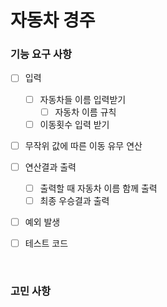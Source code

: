# 자동차 경주

### 기능 요구 사항

- [ ] 입력
  - [ ] 자동차들 이름 입력받기
      - [ ] 자동차 이름 규칙
  - [ ] 이동횟수 입력 받기
- [ ] 무작위 값에 따른 이동 유무 연산
- [ ] 연산결과 출력
  - [ ] 출력할 때 자동차 이름 함께 출력
  - [ ] 최종 우승결과 출력

- [ ] 예외 발생
- [ ] 테스트 코드


<br>


### 고민 사항

